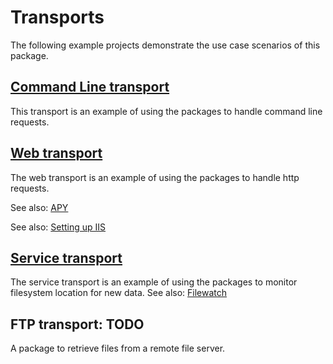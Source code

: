 # Transports

The following example projects demonstrate the use case scenarios of this package.

## [Command Line transport](../../../tree/main/transport/cl "Command Line transport")
This transport is an example of using the packages to handle command line requests.

## [Web transport](../../../tree/main/transport/web "web transport")
The web transport is an example of using the packages to handle http requests.

See also: [APY](../../../tree/main/docs/apy.md "Python API")

See also: [Setting up IIS](../../../tree/main/docs/iis.md "Setting up IIS")

## [Service transport](../../../tree/main/transport/service "service transport")
The service transport is an example of using the packages to monitor filesystem location for new data.
See also: [Filewatch](../../../tree/main/docs/cl.md "Filewatch")

## FTP transport: TODO
A package to retrieve files from a remote file server.